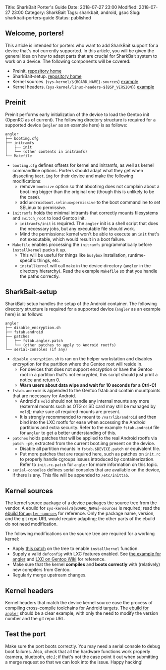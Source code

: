 Title: SharkBait Porter's Guide
Date: 2018-07-27 23:00
Modified: 2018-07-27 23:00
Category: SharkBait
Tags: sharkbait, android, gsoc
Slug: sharkbait-porters-guide
Status: published

## Welcome, porters!

This article is intended for porters who want to add SharkBait support for a device that's not currently supported.  In this article, you will be given the general idea on how to adapt parts that are crucial for SharkBait system to work on a device.  The following components will be covered:

  * Preinit.  [repository home](https://github.com/KireinaHoro/preinit)
  * SharkBait-setup. [repository home](https://github.com/KireinaHoro/sharkbait-setup)
  * Kernel sources. (`sys-kernel/${BOARD_NAME}-sources`) [example](https://github.com/KireinaHoro/android/tree/master/sys-kernel/angler-sources)
  * Kernel headers. (`sys-kernel/linux-headers-${BSP_VERSION}`) [example](https://github.com/KireinaHoro/android/tree/master/sys-kernel/liunx-headers)

## Preinit

Preinit performs early initialization of the device to load the Gentoo init (OpenRC as of current).  The following directory structure is required for a supported device (`angler` as an example here) is as follows:

```
angler
├── bootimg.cfg
├── initramfs
│   ├── init
│   └── (other contents in initramfs)
└── Makefile
```

  * `bootimg.cfg` defines offsets for kernel and initramfs, as well as kernel commandline options.  Porters should adapt what they get when dissecting `boot.img` for their device and make the following modifications:
    * remove `bootsize` option so that abootimg does not complain about a boot.img bigger than the original one (though this is unlikely to be the case).
    * add `androidboot.selinux=permissive` to the boot commandline to set SELinux to permissive.
  * `initramfs` holds the minimal initramfs that correctly mounts filesystems and `switch_root` to load Gentoo init.
    * `initramfs/init` is required.  The `angler` init is a shell script that does the necessary jobs, but any executable file should work.
    * Mind the permissions: kernel won't be able to execute an `init` that's not executable, which would result in a boot failure.
  * `Makefile` enables processing the `initramfs` programmatically before `installkernel` packs it up.
    * This will be useful for things like `busybox` installation, runtime-specific things, etc.
    * `installkernel` will call `make` in the device directory (`angler` in the directory hierarchy).  Read the example `Makefile` so that you handle the paths correctly.

## SharkBait-setup

SharkBait-setup handles the setup of the Android container.  The following directory structure is required for a supported device (`angler` as an example here) is as follows:

```
angler
├── disable_encryption.sh
├── fstab.android
├── patches
│   ├── fstab.angler.patch
│   └── (other patches to apply to Android rootfs)
└── serial-consoles (if any)
```

  * `disable_encryption.sh` is ran on the helper workstation and disables encryption for the partition where the Gentoo root will reside in.
    * For devices that does not support encryption or have the Gentoo root in a partition that's not encrypted, this script should just print a notice and return 0.
    * **Warn users about data wipe and wait for 10 seconds for a Ctrl-C!**
  * `fstab.android` is appended to the Gentoo fstab and contain mountpoints that are necessary for Android.
    * Android's `vold` should not handle any internal mounts any more (external mounts such as OTG or SD card may still be managed by `vold`); make sure all required mounts are present.
    * It is strongly recommended to mount to `/var/lib/android` and then bind into the LXC rootfs for ease when accessing the Android partitions and extra security.  Refer to the example `fstab.android` file for `angler` to get a better understanding of this.
  * `patches` holds patches that will be applied to the real Android rootfs via `patch -p0`, extracted from the current boot.img present on the device.
    * Disable all partition mounts in `fstab.$DEVICE.patch` or equivalent file.
    * Put more patches that are required here, such as patches on `init.rc` to properly handle cgroups issues introduced by containerization.  Refer to `init.rc.patch` for `angler` for more information on this topic.
  * `serial-consoles` defines serial consoles that are available on the device, if there is any.  This file will be appended to `/etc/inittab`.

## Kernel sources

The kernel source package of a device packages the source tree from the vendor.  A ebuild for `sys-kernel/${BOARD_NAME}-sources` is required; read the [ebuild for `angler-sources`](https://github.com/KireinaHoro/android/blob/master/sys-kernel/angler-sources/angler-sources-3.10.73.ebuild) for reference.  Only the package name, version, and the git repo URL would require adapting; the other parts of the ebuild do not need modification.

The following modifications on the source tree are required for a working kernel:

  * Apply [this patch](https://github.com/KireinaHoro/android_kernel_huawei_angler/commit/be819350157b2aadcbc8db7001119130f0e51bad.patch) on the tree to enable `installkernel` function.
  * Supply a valid `defconfig` with LXC features enabled.  See [the example for angler](https://github.com/KireinaHoro/android_kernel_huawei_angler/blob/sharkbait/arch/arm64/configs/sharkbait_angler_defconfig) and [LXC on Gentoo Wiki](https://wiki.gentoo.org/wiki/LXC#Kernel_options_required) for reference.
  * Make sure that the kernel **compiles** and **boots correctly** with (relatively) new compilers from Gentoo.
  * Regularly merge upstream changes.

## Kernel headers

Kernel headers that match the device kernel source ease the process of compiling cross-compile toolchains for Android targets.  The [ebuild for `angler`](https://github.com/KireinaHoro/android/blob/master/sys-kernel/linux-headers/linux-headers-3.10.73.ebuild) should be a clear example, with only the need to modify the version number and the git repo URL.

## Test the port

Make sure the port boots correctly.  You may need a serial console to debug boot failures.  Also, check that all the hardware functions work properly (camera, bluetooth, etc.); if that's not the case point it out when submitting a merge request so that we can look into the issue.  Happy hacking!
